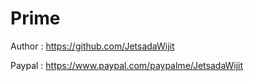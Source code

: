 # Prime

Author      :   https://github.com/JetsadaWijit

Paypal      :   https://www.paypal.com/paypalme/JetsadaWijit
